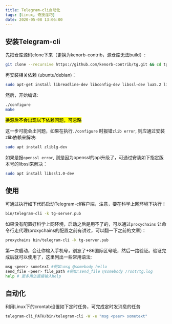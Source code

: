 ```yaml
---
title: Telegram-cli自动化
tags: [Linux, 奇技淫巧]
date: 2020-05-08 13:06:00
---
```


<!-- more -->

## 安装Telegram-cli

先把仓库源码clone下来（更换为kenorb-contrib，源仓库无法build）:

```sh
git clone --recursive https://github.com/kenorb-contrib/tg.git && cd tg
```

再安装相关依赖 (ubuntu/debian)：

```sh
sudo apt-get install libreadline-dev libconfig-dev libssl-dev lua5.2 liblua5.2-dev libevent-dev libjansson-dev libpython-dev libpython3-dev libgcrypt-dev zlib1g-dev lua-lgi make -y
```

然后，开始编译:

```sh
./configure
make
```

<mark>换源后不会出现以下依赖问题，可忽略</mark>

这一步可能会出问题，如果在执行`./configure` 时报错`zlib error`, 则应通过安装zlib依赖来解决:

```bash
sudo apt install zlib1g-dev
```

如果是报`openssl error`, 则是因为openssl的api升级了，可通过安装如下指定版本号的libssl来解决：

```sh
sudo apt install libssl1.0-dev
```

## 使用

可通过执行如下代码启动Telegram-cli客户端，注意，要在科学上网环境下执行！

```bash
bin/telegram-cli -k tg-server.pub
```

如果没有配置好科学上网环境，启动之后是用不了的，可以通过`proxychains` 让命令行走代理(proxychains的配置之前有讲过，可以翻一下之前的文章)：

```sh
proxychains bin/telegram-cli -k tg-server.pub
```

第一次启动，会让你输入手机号，别忘了+86国际区号哦，然后一路验证。验证完成后就可以使用了，这里列出一些常用语法:

```sh
msg <peer> sometext #例如:msg @somebody hello
send_file <peer> file_path #例如:send_file @somebody /root/tg.log
help # 更多用法直接输入help
```

## 自动化

利用Linux下的crontab设置如下定时任务，可完成定时发消息的任务

```bash
telegram-cli_PATH/bin/telegram-cli -W -e "msg <peer> sometext"
```

